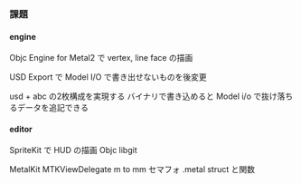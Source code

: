 ### 課題

#### engine
Objc  Engine for Metal2 で vertex, line face の描画

USD Export で Model I/O で書き出せないものを後変更

usd + abc の2枚構成を実現する
バイナリで書き込めると Model i/o で抜け落ちるデータを追記できる

#### editor
SpriteKit で HUD の描画
Objc libgit

MetalKit
MTKViewDelegate
m to mm
セマフォ
.metal
struct と関数
